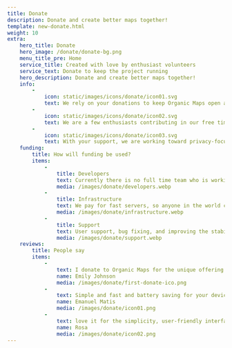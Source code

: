 ```yaml
---
title: Donate
description: Donate and create better maps together!
template: new-donate.html
weight: 10
extra:
    hero_title: Donate
    hero_image: /donate/donate-bg.png
    menu_title_pre: Home
    service_title: Created with love by enthusiast volunteers
    service_text: Donate to keep the project running
    hero_description: Donate and create better maps together!
    info:
        -
            icon: static/images/icons/donate/icon01.svg
            text: We rely on your donations to keep Organic Maps open and free
        -
            icon: static/images/icons/donate/icon02.svg
            text: We are a few enthusiasts contributing in our free time, and spending our families' money on the project. We love what we do, and we love our users
        -
            icon: static/images/icons/donate/icon03.svg
            text: With your support, we are working toward privacy-focused map navigation that is the preferred choice on the market
    funding:
        title: How will funding be used?
        items:
            -
                title: Developers
                text: Currently there is no full time team who is working to develop new features and improve the service. To consistently move the product forward, a core team is needed.
                media: /images/donate/developers.webp
            -
                title: Infrastructure
                text: We pay for fast servers, so anyone in the world can download free map data updates without delays. The maps data transfers are hundreds of terabytes monthly, and the amount is growing.
                media: /images/donate/infrastructure.webp
            -
                title: Support
                text: User support, bug fixing, and improving the stability of the app are at the top of our priorities. There are 2000+ issues on GitHub and growing every day, with items to address on AppStore, Google Play, and support emails.
                media: /images/donate/support.webp
    reviews:
        title: People say
        items:
            -
                text: I donate to Organic Maps for the unique offering they bring, and to support positive change
                name: Emily Johnson
                media: /images/donate/first-donate-ico.png
            -
                text: Simple and fast and battery saving for your device and it's free. I donated a small sum for support and I suggest please support this app. Thank you!
                name: Emanuel Matis
                media: /images/donate/icon01.png
            -
                text: love it for the simplicity, user-friendly interface. I would like to make a donation to support your effort
                name: Rosa
                media: /images/donate/icon02.png
---
```

